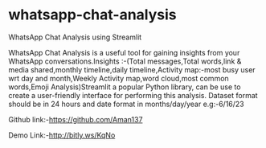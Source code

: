# whatsapp-chat-analysis

WhatsApp Chat Analysis using Streamlit

WhatsApp Chat Analysis is a useful tool for gaining insights from your WhatsApp conversations.Insights :-(Total   messages,Total words,link & media shared,monthly timeline,daily timeline,Activity map:-most busy user wrt day and month,Weekly Activity map,word cloud,most common words,Emoji Analysis)Streamlit a popular Python library, can be use to create a user-friendly interface for performing this analysis.
Dataset format should be in 24 hours and date format in months/day/year e.g:-6/16/23

Github link:-https://github.com/Aman137

Demo Link:-http://bitly.ws/KqNo
